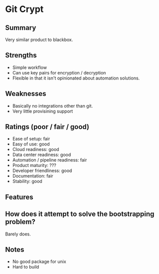 # Git Crypt

## Summary
Very similar product to blackbox.

## Strengths
- Simple workflow
- Can use key pairs for encryption / decryption
- Flexible in that it isn't opinionated about automation solutions.

## Weaknesses
- Basically no integrations other than git.
- Very little provisining support

## Ratings (poor / fair / good)
- Ease of setup: fair
- Easy of use: good
- Cloud readiness: good
- Data center readiness: good
- Automation / pipeline readiness: fair
- Product maturity: ???
- Developer friendliness: good
- Documentation: fair
- Stability: good

## Features

## How does it attempt to solve the bootstrapping problem?
Barely does.

## Notes
- No good package for unix
- Hard to build
